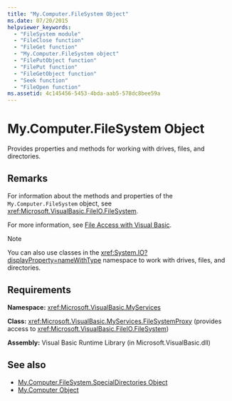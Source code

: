 ```yaml
---
title: "My.Computer.FileSystem Object"
ms.date: 07/20/2015
helpviewer_keywords: 
  - "FileSystem module"
  - "FileClose function"
  - "FileGet function"
  - "My.Computer.FileSystem object"
  - "FilePutObject function"
  - "FilePut function"
  - "FileGetObject function"
  - "Seek function"
  - "FileOpen function"
ms.assetid: 4c145456-5453-4bda-aab5-578dc8bee59a
---
```

# My.Computer.FileSystem Object
Provides properties and methods for working with drives, files, and directories.  
  
## Remarks  
 For information about the methods and properties of the `My.Computer.FileSystem` object, see <xref:Microsoft.VisualBasic.FileIO.FileSystem>.  
  
 For more information, see [File Access with Visual Basic](../../../visual-basic/developing-apps/programming/drives-directories-files/file-access.md).  
  
> [!NOTE]
> You can also use classes in the <xref:System.IO?displayProperty=nameWithType> namespace to work with drives, files, and directories.  
  
## Requirements  
 **Namespace:** <xref:Microsoft.VisualBasic.MyServices>  
  
 **Class:** <xref:Microsoft.VisualBasic.MyServices.FileSystemProxy> (provides access to <xref:Microsoft.VisualBasic.FileIO.FileSystem>)  
  
 **Assembly:** Visual Basic Runtime Library (in Microsoft.VisualBasic.dll)  
  
## See also

- [My.Computer.FileSystem.SpecialDirectories Object](../../../visual-basic/language-reference/objects/my-computer-filesystem-specialdirectories-object.md)
- [My.Computer Object](../../../visual-basic/language-reference/objects/my-computer-object.md)
